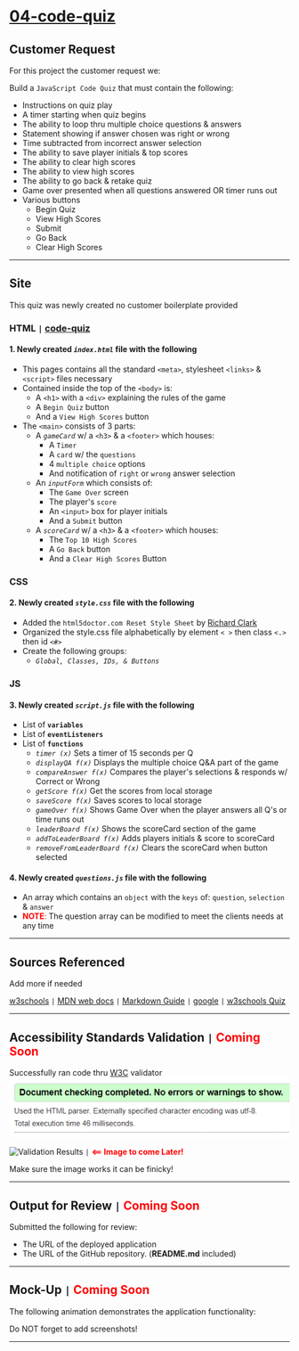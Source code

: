 # [**04-code-quiz**](https://michellemcconville.github.io/04-code-quiz/)

## Customer Request

For this project the customer request we:

Build a `JavaScript Code Quiz` that must contain the following:

- Instructions on quiz play
- A timer starting when quiz begins
- The ability to loop thru multiple choice questions & answers
- Statement showing if answer chosen was right or wrong
- Time subtracted from incorrect answer selection
- The ability to save player initials & top scores
- The ability to clear high scores
- The ability to view high scores
- The ability to go back & retake quiz
- Game over presented when all questions answered OR timer runs out
- Various buttons
  - Begin Quiz
  - View High Scores
  - Submit
  - Go Back
  - Clear High Scores

---

## Site

This quiz was newly created no customer boilerplate provided

### HTML `|` [**code-quiz**](https://michellemcconville.github.io/04-code-quiz/)

#### 1. Newly created *`index.html`* file with the following

- This pages contains all the standard `<meta>`, stylesheet `<links>` & `<script>` files necessary
- Contained inside the top of the `<body>` is:
  - A `<h1>` with a `<div>` explaining the rules of the game
  - A `Begin Quiz` button
  - And a `View High Scores` button
- The `<main>` consists of 3 parts:
  - A *`gameCard`* w/ a `<h3>` & a `<footer>` which houses:
    - A `Timer`
    - A `card` w/ the `questions`
    - 4 `multiple choice` options
    - And notification of `right` or `wrong` answer selection
  - An *`inputForm`* which consists of:
    - The `Game Over` screen
    - The player's `score`
    - An `<input>` box for player initials
    - And a `Submit` button
  - A *`scoreCard`* w/ a `<h3>` & a `<footer>` which houses:
    - The `Top 10 High Scores`
    - A `Go Back` button
    - And a `Clear High Scores` Button

### CSS

#### 2. Newly created *`style.css`* file with the following

- Added the `html5doctor.com Reset Style Sheet` by [Richard Clark](http://richclarkdesign.com)
- Organized the style.css file alphabetically by element `< >` then class `<.>` then id `<#>`
- Create the following groups:
  - *`Global, Classes, IDs, & Buttons`*

### JS

#### 3. Newly created *`script.js`* file with the following

- List of **`variables`**
- List of **`eventListeners`**
- List of **`functions`**
  - *`timer (x)`* Sets a timer of 15 seconds per Q
  - *`displayQA f(x)`* Displays the multiple choice Q&A part of the game
  - *`compareAnswer f(x)`* Compares the player's selections & responds w/ Correct or Wrong
  - *`getScore f(x)`* Get the scores from local storage
  - *`saveScore f(x)`* Saves scores to local storage
  - *`gameOver f(x)`* Shows Game Over when the player answers all Q's or time runs out
  - *`leaderBoard f(x)`* Shows the scoreCard section of the game
  - *`addToLeaderBoard f(x)`* Adds players initials & score to scoreCard
  - *`removeFromLeaderBoard f(x)`* Clears the scoreCard when button selected

#### 4. Newly created *`questions.js`* file with the following

- An array which contains an `object` with the `keys` of: `question`, `selection` & `answer`
- <span style="color:red">**NOTE**:</span> The question array can be modified to meet the clients needs at any time

---

## Sources Referenced

Add more if needed

[w3schools](https://www.w3schools.com) `|`
[MDN web docs](https://developer.mozilla.org/en-US/) `|`
[Markdown Guide](https://www.markdownguide.org/) `|`
[google](https://www.google.com/) `|`
[w3schools Quiz](https://www.w3schools.com/quiztest/quiztest.asp?qtest=JS)

---

## Accessibility Standards Validation `|` <span style="color:red">**Coming Soon**</span>

Successfully ran code thru [W3C](https://validator.w3.org/) validator
![Validation Results](./images/04-w3c-Success.png)

![Validation Results](./images/tbd) `|` <span style="color:red">**<== Image to come Later!**</span>

Make sure the image works it can be finicky!

---

## Output for Review `|` <span style="color:red">**Coming Soon**</span>

Submitted the following for review:

- The URL of the deployed application
- The URL of the GitHub repository. (**README.md** included)

---

## Mock-Up `|` <span style="color:red">**Coming Soon**</span>

The following animation demonstrates the application functionality:

Do NOT forget to add screenshots!

<!-- ![code quiz](./images/04-web-apis-homework-demo.gif) -->

---
